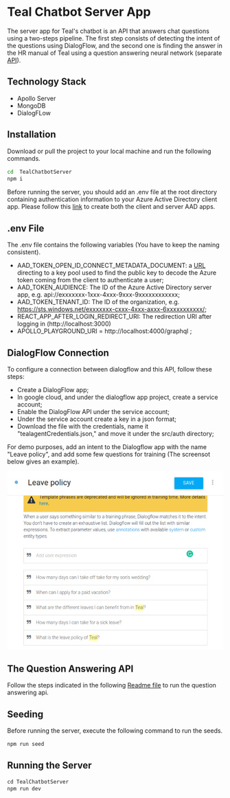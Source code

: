 # Teal Chatbot Server App

The server app for Teal's chatbot is an API that answers chat questions using a two-steps pipeline. The first step consists of detecting the intent of the questions using DialogFlow, and the second one is finding the answer in the HR manual of Teal using a question answering neural network (separate [API](https://github.com/MohamedMOUMOU/BERTQA_SQUADV2_API)).

## Technology Stack
- Apollo Server
- MongoDB
- DialogFLow

## Installation

Download or pull the project to your local machine and run the following commands.

```sh
cd  TealChatbotServer
npm i
```
 Before running the server, you should add an .env file at the root directory containing authentication information to your Azure Active Directory client app. Please follow this [link](https://ecfmg.gitbook.io/azure-serverless-quickstart/application-design/adding-authentication/aad-application) to create both the client and server AAD apps.
 
 ## .env File
 
 The .env file contains the following variables (You have to keep the naming consistent).
 
- AAD_TOKEN_OPEN_ID_CONNECT_METADATA_DOCUMENT: a [URL](https://login.microsoftonline.com/common/v2.0/.well-known/openid-configuration) directing to a key pool used to find the public key to decode the Azure token coming from the client to authenticate a user;
- AAD_TOKEN_AUDIENCE: The ID of the Azure Active Directory server app, e.g. api://exxxxxxx-1xxx-4xxx-9xxx-9xxxxxxxxxxxx;
- AAD_TOKEN_TENANT_ID: The ID of the organization, e.g. https://sts.windows.net/exxxxxxx-cxxx-4xxx-axxx-6xxxxxxxxxxx/;
- REACT_APP_AFTER_LOGIN_REDIRECT_URI: The redirection URI after logging in (http://localhost:3000)
- APOLLO_PLAYGROUND_URI = http://localhost:4000/graphql ;

## DialogFlow Connection
To configure a connection between dialogflow and this API, follow these steps:
- Create a DialogFlow app;
- In google cloud, and under the dialogflow app project, create a service account;
- Enable the DialogFlow API under the service account;
- Under the service account create a key in a json format;
- Download the file with the credentials, name it "tealagentCredentials.json," and move it under the src/auth directory;

For demo purposes, add an intent to the Dialogflow app with the name "Leave policy", and add some few questions for training (The screensot below gives an example).

![image](images/demoDialogflow.png)

## The Question Answering API
Follow the steps indicated in the following [Readme file](https://github.com/MohamedMOUMOU/BERTQA_SQUADV2_API) to run the question answering api.

## Seeding
Before running the server, execute the following command to run the seeds.
```
npm run seed
```
## Running the Server

```
cd TealChatbotServer
npm run dev
```